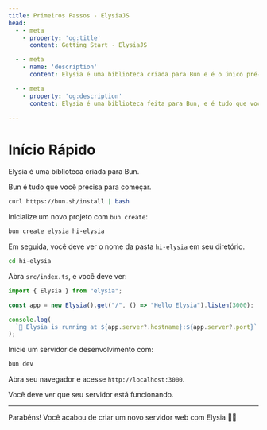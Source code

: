 ```yaml
---
title: Primeiros Passos - ElysiaJS
head:
  - - meta
    - property: 'og:title'
      content: Getting Start - ElysiaJS

  - - meta
    - name: 'description'
      content: Elysia é uma biblioteca criada para Bun e é o único pré-requisito. Para começar, inicialize um novo projeto com "bun create elysia hi-elysia" e inicie o servidor de desenvolvimento com "bun dev". Isso é tudo que você precisa para um início rápido ou para começar com ElysiaJS

  - - meta
    - property: 'og:description'
      content: Elysia é uma biblioteca feita para Bun, e é tudo que você precisa para começar. Inicialize um novo projeto com "bun create elysia hi-elysia" e inicie o servidor de desenvolvimento com "bun dev". É tudo que você precisa para trabalhar com Elysia.js!

---
```


# Início Rápido
Elysia é uma biblioteca criada para Bun.

Bun é tudo que você precisa para começar.
```bash
curl https://bun.sh/install | bash
```

Inicialize um novo projeto com `bun create`:
```bash
bun create elysia hi-elysia
```

Em seguida, você deve ver o nome da pasta `hi-elysia` em seu diretório.
```bash
cd hi-elysia
```

Abra `src/index.ts`, e você deve ver:
```typescript
import { Elysia } from "elysia";

const app = new Elysia().get("/", () => "Hello Elysia").listen(3000);

console.log(
  `🦊 Elysia is running at ${app.server?.hostname}:${app.server?.port}`
);
```

Inicie um servidor de desenvolvimento com:
```bash
bun dev
```

Abra seu navegador e acesse `http://localhost:3000`.

Você deve ver que seu servidor está funcionando.

---

Parabéns! Você acabou de criar um novo servidor web com Elysia 🎉🎉
